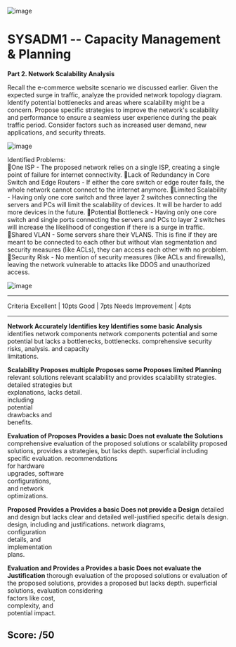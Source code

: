 ![image](https://github.com/user-attachments/assets/b19ae85b-583d-4edc-bdb1-56ac259f5f3f)


# SYSADM1 -- Capacity Management & Planning

**Part 2. Network Scalability Analysis**

Recall the e-commerce website scenario we discussed earlier. Given the
expected surge in traffic, analyze the provided network topology
diagram. Identify potential bottlenecks and areas where scalability
might be a concern. Propose specific strategies to improve the
network\'s scalability and performance to ensure a seamless user
experience during the peak traffic period. Consider factors such as
increased user demand, new applications, and security threats.

![image](https://github.com/user-attachments/assets/18f414e6-c79e-44d4-bb69-59851db1ef59)

Identified Problems: \
One ISP
	- The proposed network relies on a single ISP, creating a single point of failure for internet connectivity.
Lack of Redundancy in Core Switch and Edge Routers
	- If either the core switch or edge router fails, the whole network cannot connect to the internet anymore.
Limited Scalability
	- Having only one core switch and three layer 2 switches connecting the servers and PCs will limit the scalability of devices. It will be harder to add more devices in the future.
Potential Bottleneck
	- Having only one core switch and single ports connecting the servers and PCs to layer 2 switches will increase the likelihood of congestion if there is a surge in traffic.
Shared VLAN
	- Some servers share their VLANS. This is fine if they are meant to be connected to each other but without vlan segmentation and security measures (like ACLs), they can access each other with no problem.
Security Risk
	- No mention of security measures (like ACLs and firewalls), leaving the network vulnerable to attacks like DDOS and unauthorized access.

![image](https://github.com/user-attachments/assets/f345952d-d030-4c94-94e5-0cd338b3d3fe)



  ------------------------------------------------------------------------------
  Criteria          Excellent \| 10pts Good \| 7pts        Needs Improvement \|
                                                           4pts
  ----------------- ------------------ ------------------- ---------------------
  **Network         Accurately         Identifies key      Identifies some basic
  Analysis**        identifies         network components  network components
                    potential          and some potential  but lacks a
                    bottlenecks,       bottlenecks.        comprehensive
                    security risks,                        analysis.
                    and capacity                           
                    limitations.                           

  **Scalability     Proposes multiple  Proposes some       Proposes limited
  Planning**        relevant solutions relevant            scalability
                    and provides       scalability         strategies.
                    detailed           strategies but      
                    explanations,      lacks detail.       
                    including                              
                    potential                              
                    drawbacks and                          
                    benefits.                              

  **Evaluation of   Proposes           Provides a basic    Does not evaluate the
  Solutions**       comprehensive      evaluation of the   proposed solutions or
                    scalability        proposed solutions, provides a
                    strategies,        but lacks depth.    superficial
                    including specific                     evaluation.
                    recommendations                        
                    for hardware                           
                    upgrades, software                     
                    configurations,                        
                    and network                            
                    optimizations.                         

  **Proposed        Provides a         Provides a basic    Does not provide a
  Design**          detailed and       design but lacks    clear and detailed
                    well-justified     specific details    design.
                    design, including  and justifications. 
                    network diagrams,                      
                    configuration                          
                    details, and                           
                    implementation                         
                    plans.                                 

  **Evaluation and  Provides a         Provides a basic    Does not evaluate the
  Justification**   thorough           evaluation of the   proposed solutions or
                    evaluation of the  proposed solutions, provides a
                    proposed           but lacks depth.    superficial
                    solutions,                             evaluation
                    considering                            
                    factors like cost,                     
                    complexity, and                        
                    potential impact.                      

  Score:                                                   /50
  ------------------------------------------------------------------------------
